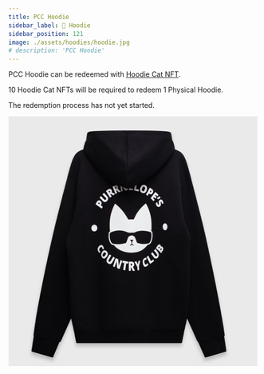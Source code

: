 ```yaml
---
title: PCC Hoodie
sidebar_label: 👕 Hoodie
sidebar_position: 121
image: ./assets/hoodies/hoodie.jpg
# description: 'PCC Hoodie'
---
```


PCC Hoodie can be redeemed with [Hoodie Cat NFT](../collections/kittyvault-purrks/1-hoodie-cat.md).

10 Hoodie Cat NFTs will be required to redeem 1 Physical Hoodie.

The redemption process has not yet started.

![PCC Hoodie](./assets/hoodies/hoodie.jpg)
